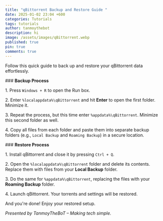 ```yaml
---
title: "qBittorrent Backup and Restore Guide "
date: 2025-01-02 23:04 +600
categories: Tutorials
tags: tutorials
author: tanmoythebot
description: hi
image: /assets/images/qBittorrent.webp
published: true
pin: true
comments: true
---
```

Follow this quick guide to back up and restore your qBittorrent data effortlessly.

\### **Backup Process**

1\. Press `Windows + R` to open the Run box.

2\. Enter `%localappdata%\qBittorrent` and hit **Enter** to open the first folder. Minimize it.

3\. Repeat the process, but this time enter `%appdata%\qBittorrent`. Minimize this second folder as well.

4\. Copy all files from each folder and paste them into separate backup folders (e.g., `Local Backup` and `Roaming Backup`) in a secure location.

\### **Restore Process**

1\. Install qBittorrent and close it by pressing `Ctrl + Q`.

2\. Open the `%localappdata%\qBittorrent` folder and delete its contents. Replace them with files from your **Local Backup** folder.

3\. Do the same for `%appdata%\qBittorrent`, replacing the files with your **Roaming Backup** folder.

4\. Launch qBittorrent. Your torrents and settings will be restored.

And you're done! Enjoy your restored setup.

_Presented by TanmoyTheBoT – Making tech simple._